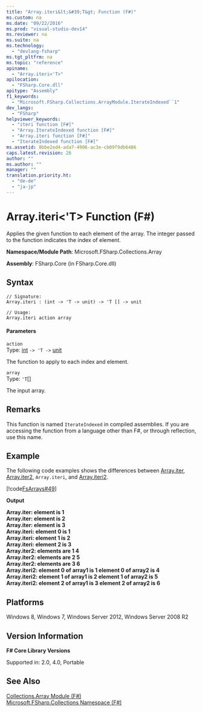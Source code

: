 ```yaml
---
title: "Array.iteri&lt;&#39;T&gt; Function (F#)"
ms.custom: na
ms.date: "09/22/2016"
ms.prod: "visual-studio-dev14"
ms.reviewer: na
ms.suite: na
ms.technology: 
  - "devlang-fsharp"
ms.tgt_pltfrm: na
ms.topic: "reference"
apiname: 
  - "Array.iteri<'T>"
apilocation: 
  - "FSharp.Core.dll"
apitype: "Assembly"
f1_keywords: 
  - "Microsoft.FSharp.Collections.ArrayModule.IterateIndexed``1"
dev_langs: 
  - "FSharp"
helpviewer_keywords: 
  - "iteri function [F#]"
  - "Array.IterateIndexed function [F#]"
  - "Array.iteri function [F#]"
  - "IterateIndexed function [F#]"
ms.assetid: 8bbe2ed4-ada7-4906-ac3e-cb09f9db6486
caps.latest.revision: 26
author: ""
ms.author: ""
manager: ""
translation.priority.ht: 
  - "de-de"
  - "ja-jp"
---
```

# Array.iteri&lt;&#39;T&gt; Function (F#)
Applies the given function to each element of the array. The integer passed to the function indicates the index of element.  
  
 **Namespace/Module Path**: Microsoft.FSharp.Collections.Array  
  
 **Assembly**: FSharp.Core (in FSharp.Core.dll)  
  
## Syntax  
  
```  
// Signature:  
Array.iteri : (int -> 'T -> unit) -> 'T [] -> unit  
  
// Usage:  
Array.iteri action array  
```  
  
#### Parameters  
 `action`  
 Type: [int](../vs140/core.int-type-abbreviation--fsharp-.md) `-> 'T ->` [unit](../vs140/core.unit-type-abbreviation--fsharp-.md)  
  
 The function to apply to each index and element.  
  
 `array`  
 Type: `'T`[&#91;&#93;](../vs140/core.--t--type--fsharp-2.md)  
  
 The input array.  
  
## Remarks  
 This function is named `IterateIndexed` in compiled assemblies. If you are accessing the function from a language other than F#, or through reflection, use this name.  
  
## Example  
 The following code examples shows the differences between [Array.iter](../vs140/array.iter--t--function--fsharp-.md), [Array.iter2](../vs140/array.iter2--t1--t2--function--fsharp-.md), `Array.iteri`, and [Array.iteri2](../vs140/array.iteri2--t1--t2--function--fsharp-.md).  
  
 [!code[FsArrays#49](../vs140/codesnippet/FSharp/array.iteri--t--function--fsharp-_1.fs)]  
  
 **Output**  
  
 **Array.iter: element is 1**  
**Array.iter: element is 2**  
**Array.iter: element is 3**  
**Array.iteri: element 0 is 1**  
**Array.iteri: element 1 is 2**  
**Array.iteri: element 2 is 3**  
**Array.iter2: elements are 1 4**  
**Array.iter2: elements are 2 5**  
**Array.iter2: elements are 3 6**  
**Array.iteri2: element 0 of array1 is 1 element 0 of array2 is 4**  
**Array.iteri2: element 1 of array1 is 2 element 1 of array2 is 5**  
**Array.iteri2: element 2 of array1 is 3 element 2 of array2 is 6**   
## Platforms  
 Windows 8, Windows 7, Windows Server 2012, Windows Server 2008 R2  
  
## Version Information  
 **F# Core Library Versions**  
  
 Supported in: 2.0, 4.0, Portable  
  
## See Also  
 [Collections.Array Module (F#)](../vs140/collections.array-module--fsharp-.md)   
 [Microsoft.FSharp.Collections Namespace (F#)](../vs140/microsoft.fsharp.collections-namespace--fsharp-.md)